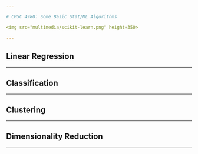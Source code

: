 ```yaml
---

# CMSC 498O: Some Basic Stat/ML Algorithms

<img src="multimedia/scikit-learn.png" height=350>

---
```


## Linear Regression

--- 

## Classification

---

## Clustering

--- 

## Dimensionality Reduction

---
